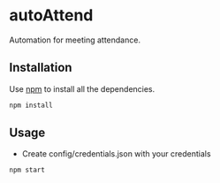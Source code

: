 # autoAttend
Automation for meeting attendance.


## Installation

Use [npm](https://www.npmjs.com/) to install all the dependencies.

```bash
npm install
```

## Usage

- Create config/credentials.json with your credentials

```bash
npm start
```

